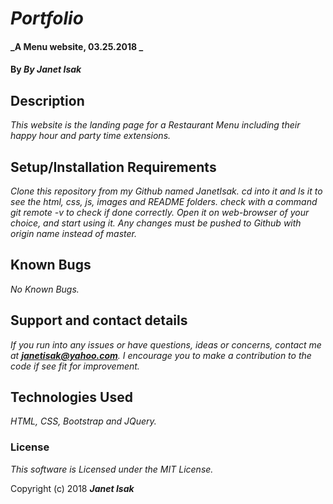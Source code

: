 # _Portfolio_

#### _A Menu website, 03.25.2018 _

#### By _**By Janet Isak**_

## Description

_This website is the landing page for a Restaurant Menu including their happy hour and party time extensions._

## Setup/Installation Requirements

_Clone this repository from my Github named JanetIsak._
_cd into it and ls it to see the html, css, js, images and README folders._
_check with a command git remote -v to check if done correctly._
_Open it on web-browser of your choice, and start using it._
_Any changes must be pushed to Github with origin name instead of master._


## Known Bugs

_No Known Bugs._

## Support and contact details

_If you run into any issues or have questions, ideas or concerns, contact me at **janetisak@yahoo.com**. I encourage you to make a contribution to the code if see fit for improvement._

## Technologies Used

_HTML, CSS, Bootstrap and JQuery._

### License

*This software is Licensed under the MIT License.*

Copyright (c) 2018 **_Janet Isak_**
